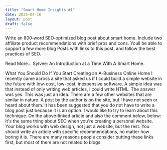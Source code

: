 ```yaml
---
title: "Smart Home Insights #1"
date: 2025-04-16
layout: post
draft: false
---
```


Write an 800‑word SEO‑optimized blog post about smart home. Include two affiliate product recommendations with brief pros and cons. You‪ll be able to support a few more blog Posts with links to this post, and follow the best practices of SEO.


Read More…
Sylvee: An Introduction at a Time With A Smart Home.

What You Should Do If You Start Creating an A-Business Online Home
I recently came across a site that asked us if I could build a simple website in the future with low-cost, low-cost, inexpensive software. A simple idea was that instead of only writing web articles, I could write HTML. The answer was yes. This was just an idea.
There are a few other websites that are similar in nature. A post by the author is on the site, but I have not seen or heard about them. It has been suggested that you do not have to write a blog post just because it is an option. I would like to try to learn about this technique.
On the above-linked article and also the comment below, below:
It's the same thing about SEO when you're creating a personal website. Your blog works with web design, not just a website, but the rest. You should write an article with specific recommendations, no matter how boring it is.
There are many reasons people consider putting these links first, but most of them are not related to blogs